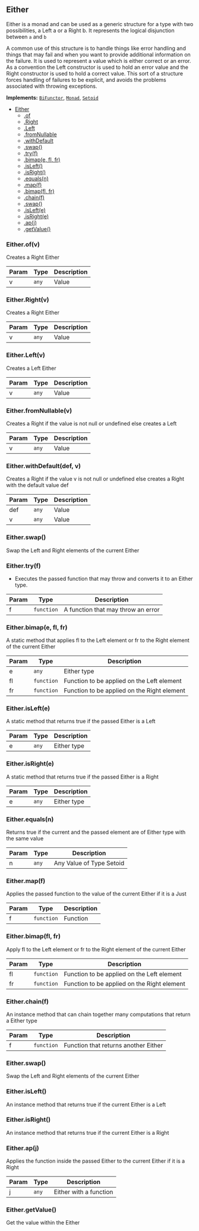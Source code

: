 <a name="Either"></a>

## Either
Either is a monad and can be used as a generic structure for a type with two possibilities, a Left a or a Right b. It represents the logical disjunction between `a` and `b`

A common use of this structure is to handle things like error handling and things that may fail and when you want to provide additional information on the failure. It is used to represent a value which is either correct or an error. As a convention the Left constructor is used to hold an error value and the Right constructor is used to hold a correct value. This sort of a structure forces handling of failures to be explicit, and avoids the problems associated with throwing exceptions.

**Implements:** <code>[BiFunctor](https://github.com/fantasyland/fantasy-land#bifunctor)</code>, <code>[Monad](https://github.com/fantasyland/fantasy-land#monad)</code>, <code>[Setoid](https://github.com/fantasyland/fantasy-land#setoid)</code>

* [Either](#Either)
    * [.of](#Either.of)
    * [.Right](#Either.Right)
    * [.Left](#Either.Left)
    * [.fromNullable](#Either.fromNullable)
    * [.withDefault](#Either.withDefault)
    * [.swap()](#Either.swap)
    * [.try(f)](#Either.try)
    * [.bimap(e, fl, fr)](#Either.bimap)
    * [.isLeft()](#Either.isLeft)
    * [.isRight()](#Either.isRight)
    * [.equals(n)](#Either.equals)
    * [.map(f)](#Either.map)
    * [.bimap(fl, fr)](#Either.bimap)
    * [.chain(f)](#Either.chain)
    * [.swap()](#Either.swap)
    * [.isLeft(e)](#Either.isLeft)
    * [.isRight(e)](#Either.isRight)
    * [.ap(j)](#Either.ap)
    * [.getValue()](#Either.getValue)


<a name="Either.of"></a>

### Either.of(v)
Creates a Right Either


| Param | Type | Description |
| --- | --- | --- |
| v | <code>any</code> | Value |

<a name="Either.Right"></a>

### Either.Right(v)
Creates a Right Either


| Param | Type | Description |
| --- | --- | --- |
| v | <code>any</code> | Value |

<a name="Either.Left"></a>

### Either.Left(v)
Creates a Left Either


| Param | Type | Description |
| --- | --- | --- |
| v | <code>any</code> | Value |

<a name="Either.fromNullable"></a>

### Either.fromNullable(v)
Creates a Right if the value is not null or undefined else creates a Left


| Param | Type | Description |
| --- | --- | --- |
| v | <code>any</code> | Value |

<a name="Either.withDefault"></a>

### Either.withDefault(def, v)
Creates a Right if the value v is not null or undefined else creates a Right with the default value def


| Param | Type | Description |
| --- | --- | --- |
| def | <code>any</code> | Value |
| v | <code>any</code> | Value |

<a name="Either.swap"></a>

### Either.swap()
Swap the Left and Right elements of the current Either

<a name="Either.try"></a>

### Either.try(f)
* Executes the passed function that may throw and converts it to an Either type.

| Param | Type | Description |
| --- | --- | --- |
| f | <code>function</code> | A function that may throw an error |

<a name="Either.bimap"></a>

### Either.bimap(e, fl, fr)
A static method that applies fl to the Left element or fr to the Right element of the current Either

| Param | Type | Description |
| --- | --- | --- |
| e | <code>any</code> | Either type |
| fl | <code>function</code> | Function to be applied on the Left element |
| fr | <code>function</code> | Function to be applied on the Right element |

<a name="Either.isLeft"></a>

### Either.isLeft(e)
A static method that returns true if the passed Either is a Left

 Param | Type | Description |
| --- | --- | --- |
| e | <code>any</code> | Either type |

<a name="Either.isRight"></a>

### Either.isRight(e)
A static method that returns true if the passed Either is a Right

 Param | Type | Description |
| --- | --- | --- |
| e | <code>any</code> | Either type |

<a name="Either.equals"></a>

### Either.equals(n)
Returns true if the current and the passed element are of Either type with the same value

| Param | Type | Description |
| --- | --- | --- |
| n | <code>any</code> | Any Value of Type Setoid |

<a name="Either.map"></a>

### Either.map(f)
Applies the passed function to the value of the current Either if it is a Just

| Param | Type | Description |
| --- | --- | --- |
| f | <code>function</code> | Function |

<a name="Either.bimap"></a>

### Either.bimap(fl, fr)
Apply fl to the Left element or fr to the Right element of the current Either

| Param | Type | Description |
| --- | --- | --- |
| fl | <code>function</code> | Function to be applied on the Left element |
| fr | <code>function</code> | Function to be applied on the Right element |

<a name="Either.chain"></a>

### Either.chain(f)
An instance method that can chain together many computations that return a Either type

| Param | Type | Description |
| --- | --- | --- |
| f | <code>function</code> | Function that returns another Either |

<a name="Either.swap"></a>

### Either.swap()
Swap the Left and Right elements of the current Either
<a name="Either.isLeft"></a>

### Either.isLeft()
An instance method that returns true if the current Either is a Left
<a name="Either.isRight"></a>

### Either.isRight()
An instance method that returns true if the current Either is a Right
<a name="Either.ap"></a>

### Either.ap(j)
Applies the function inside the passed Either to the current Either if it is a Right

| Param | Type | Description |
| --- | --- | --- |
| j | <code>any</code> | Either with a function |

<a name="Either.getValue"></a>

### Either.getValue()
Get the value within the Either